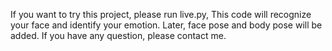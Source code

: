 If you want to try this project, please run live.py, This code will recognize your face and identify your emotion. Later, face pose and body pose will be added. If you have any question, please contact me.
 
